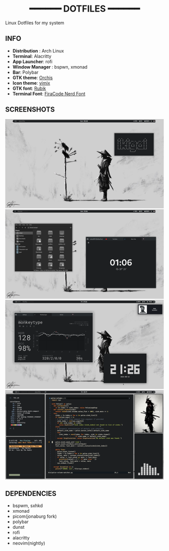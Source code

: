 <h1 align="center"> ━━━━━━ DOTFILES ━━━━━━ </h2>

Linux Dotfiles for my system
## INFO
- **Distribution** : Arch Linux
- **Terminal**: Alacritty
- **App Launcher**: rofi
- **Window Manager** : bspwn, xmonad 
- **Bar**: Polybar
- **GTK theme**:  [Orchis](https://github.com/vinceliuice/Orchis-theme)
- **Icon theme**: [vimix](https://github.com/vinceliuice/vimix-icon-theme)
- **GTK font**: [Rubik](https://fonts.google.com/specimen/Rubik)
- **Terminal Font**: [FiraCode Nerd Font](https://github.com/ryanoasis/nerd-fonts/tree/master/patched-fonts/FiraCode)

## SCREENSHOTS

<img src="https://raw.githubusercontent.com/vatsal999/dotfiles/main/Picture1.png" alt="Pic1"> <br>
<img src="https://raw.githubusercontent.com/vatsal999/dotfiles/main/Picture2.png" alt="Pic2"><br>
<img src="https://raw.githubusercontent.com/vatsal999/dotfiles/main/Picture3.png" alt="Pic3"><br>
<img src="https://raw.githubusercontent.com/vatsal999/dotfiles/main/Picture4.png" alt="Pic4"><br>




## DEPENDENCIES

* bspwm, sxhkd
* xmonad 
* picom(jonaburg fork)
* polybar
* dunst
* rofi
* alacritty
* neovim(nightly)

